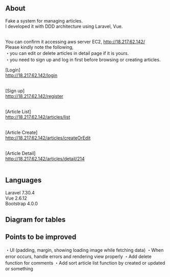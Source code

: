 ## About
Fake a system for managing articles.<br>
I developed it with DDD architecture using Laravel, Vue. <br><br>

You can confirm it accessing aws server EC2, http://18.217.62.142/<br>
Please kindly note the following,<br>
 ・you can edit or delete articles in detail page if it is yours.<br>
 ・you need to sign up and log in first before browsing or creating articles.<br>

[Login]<br>
http://18.217.62.142/login<br><br>

[Sign up]<br>
http://18.217.62.142/register<br><br>

[Article List]<br>
http://18.217.62.142/articles/list<br><br>

[Article Create]<br>
http://18.217.62.142/articles/createOrEdit<br><br>

[Article Detail]<br>
http://18.217.62.142/articles/detail/214<br><br>

## Languages
Laravel 7.30.4<br>
Vue 2.6.12<br>
Bootstrap 4.0.0<br>

## Diagram for tables


## Points to be improved
・UI (padding, margin, showing loading image while fetching data)
・When error occurs, handle errors and rendering view properly
・Add delete function for comments
・Add sort article list function by created or updated or something
